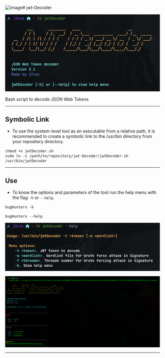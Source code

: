 ![image](https://github.com/iTroxB/jwt-Decoder/assets/143133090/b629a318-e987-4626-ad51-7d197ab6c969)# jwt-Decoder

![jwt1](./img/jwt-logo.png)

Bash script to decode JSON Web Tokens

---

## Symbolic Link

* To use the system-level tool as an executable from a relative path, it is recommended to create a symbolic link to the /usr/bin directory from your repository directory.

```shell
chmod +x jwtDecoder.sh
sudo ln -s /path/to/repository/jwt-Decoder/jwtDecoder.sh /usr/bin/jwtDecoder
```

---

## Use

* To know the options and parameters of the tool run the help menu with the flag `-h` or `--help`.

```shell
bugHunterx -h
```

```shell
bugHunterx --help
```

![jwt2](./img/jwt-help.png)

![jwt3](./img/jwt-token.png)

---
